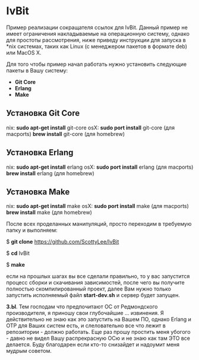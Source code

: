 # IvBit

Пример реализации сокращателя ссылок для IvBit.
Данный пример не имеет ограничения накладываемые на операционную систему, однако для простоты рассмотрения, ниже приведу инструкции для запуска в *nix системах, таких как Linux (с менеджером пакетов в формате deb) или MacOS X.

Для того чтобы пример начал работать нужно установить следующие пакеты в Вашу систему:

- **Git Core**
- **Erlang**
- **Make**

## Установка Git Core
nix: **sudo apt-get install** git-core
osX: **sudo port install** git-core (для macports)
		 **brew install** git-core (для homebrew)

## Установка Erlang
nix: **sudo apt-get install** erlang
osX: **sudo port install** erlang (для macports)
		 **brew install** erlang (для homebrew)

## Установка Make
nix: **sudo apt-get install** make
osX: **sudo port install** make (для macports)
	     **brew install** make (для homebrew)

После всех проделанных манипуляций, просто переходим в требуемую папку и выполняем:

$ **git clone** https://github.com/ScottyLee/IvBit

$ **cd** IvBit

$ **make**

если на прошлых шагах вы все сделали правильно, то у вас запустится процесс сборки и скачивания зависимостей, после чего вы получите полностью скомпилированный проект, далее Вам нужно только запустить исполняемый файл **start-dev.sh** и сервер будет запущен.

**З.Ы**. Тем господам что предпочитают ОС от Редмондского производителя, я приношу свои глубочайшие … извинения. Я действительно не знаю как это запустить на Вашем ПО, однако Erlang и OTP для Ваших систем есть, и слеловательно все что лежит в репозитории - должно работать. Еще раз прошу простить меня убогого - давно не видел Вашу распрекрасную ОСю и не знаю как там ЭТО все  делается. Буду благодарен если кто-то снизайдет и надоумит меня мудрым советом. 